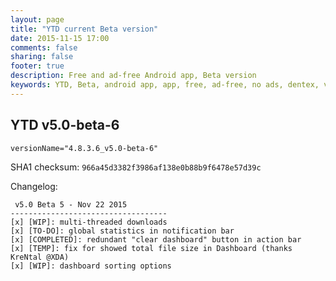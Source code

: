 ```yaml
---
layout: page
title: "YTD current Beta version"
date: 2015-11-15 17:00
comments: false
sharing: false
footer: true
description: Free and ad-free Android app, Beta version
keywords: YTD, Beta, android app, app, free, ad-free, no ads, dentex, video, audio, YouTube, downloader, media, conversion, extraction, management
---
```


## YTD v5.0-beta-6

`versionName="4.8.3.6_v5.0-beta-6"`

SHA1 checksum: `966a45d3382f3986af138e0b88b9f6478e57d39c`

Changelog:

     v5.0 Beta 5 - Nov 22 2015
    -----------------------------------
    [x] [WIP]: multi-threaded downloads
    [x] [TO-DO]: global statistics in notification bar
    [x] [COMPLETED]: redundant "clear dashboard" button in action bar
    [x] [TEMP]: fix for showed total file size in Dashboard (thanks  KreNtal @XDA)
    [x] [WIP]: dashboard sorting options

